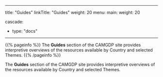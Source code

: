 
---
title: "Guides"
linkTitle: "Guides"
weight: 20
menu:
  main:
    weight: 20
    
cascade:
  - type: "docs"
---

{{% pageinfo %}}
The **Guides** section of the CAMGDP site provides interpretive overviews of the resources available by Country and selected Themes.
{{% /pageinfo %}}


The **Guides** section of the CAMGDP site provides interpretive overviews of the resources available by Country and selected Themes.


